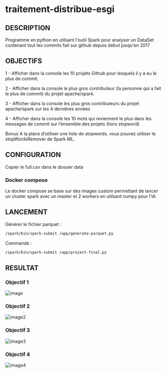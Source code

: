 # traitement-distribue-esgi

## DESCRIPTION  

Programme en python en utilsant l'outil Spark pour analyser un DataSet contenant tout les commits fait sur github depuis debut jusqu'en 2017 

## OBJECTIFS 

1 -  Afficher dans la console les 10 projets Github pour lesquels il y a eu le plus de commit.

2 - Afficher dans la console le plus gros contributeur (la personne qui a fait le plus de commit) du projet apache/spark.

3 - Afficher dans la console les plus gros contributeurs du projet apache/spark sur les 4 dernières années

4 - Afficher dans la console les 10 mots qui reviennent le plus dans les messages de commit sur l’ensemble des projets (hors stopword)

Bonus
A la place d’utiliser une liste de stopwords, vous pouvez utiliser le stopWordsRemover de Spark ML.

## CONFIGURATION

Copier le full.csv dans le dossier data

### Docker compose

Le docker compose se base sur des images custom permettant de lancer un cluster spark avec un master et 2 workers en utilsant numpy pour l'IA


## LANCEMENT 

Générer le fichier parquet : 
```bash
/spark/bin/spark-submit /app/generate-parquet.py
```



Commande : 
```bash
/spark/bin/spark-submit /app/project-final.py
```

## RESULTAT 

### Objectif 1 
![image](https://github.com/RemyMach/traitement-distribue-esgi/assets/60228588/109dc48e-33eb-4acb-aa6e-89def3e746d8)

### Objectif 2 
![image2](https://github.com/RemyMach/traitement-distribue-esgi/assets/60228588/c4c63019-99d7-4487-8aff-04c44b8efc09)

### Objectif 3 
![image3](https://github.com/RemyMach/traitement-distribue-esgi/assets/60228588/8e9f869e-8225-47ca-951b-33bcdb4024be)

### Objectif 4 
![image4](https://github.com/RemyMach/traitement-distribue-esgi/assets/60228588/2f1b3a02-505b-4f8d-9196-df697335b1e4)

